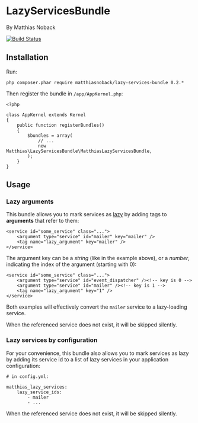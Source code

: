 # LazyServicesBundle

By Matthias Noback

[![Build Status](https://secure.travis-ci.org/matthiasnoback/LazyServicesBundle.png)](http://travis-ci.org/matthiasnoback/LazyServicesBundle)

## Installation

Run:

    php composer.phar require matthiasnoback/lazy-services-bundle 0.2.*

Then register the bundle in ``/app/AppKernel.php``:

    <?php

    class AppKernel extends Kernel
    {
        public function registerBundles()
        {
            $bundles = array(
                // ...
                new Matthias\LazyServicesBundle\MatthiasLazyServicesBundle,
            );
        }
    }

## Usage

### Lazy arguments

This bundle allows you to mark services as [lazy](http://symfony.com/doc/current/components/dependency_injection/lazy_services.html)
by adding tags to **arguments** that refer to them:

    <service id="some_service" class="...">
        <argument type="service" id="mailer" key="mailer" />
        <tag name="lazy_argument" key="mailer" />
    </service>

The argument key can be a *string* (like in the example above), or a *number*, indicating
the index of the argument (starting with 0):

    <service id="some_service" class="...">
        <argument type="service" id="event_dispatcher" /><!-- key is 0 -->
        <argument type="service" id="mailer" /><!-- key is 1 -->
        <tag name="lazy_argument" key="1" />
    </service>

Both examples will effectively convert the ``mailer`` service to a lazy-loading
service.

When the referenced service does not exist, it will be skipped silently.

### Lazy services by configuration

For your convenience, this bundle also allows you to mark services as lazy by adding its service id
to a list of lazy services in your application configuration:

    # in config.yml:

    matthias_lazy_services:
        lazy_service_ids:
            - mailer
            - ...

When the referenced service does not exist, it will be skipped silently.
